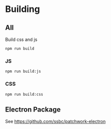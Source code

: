 # Building


## All

Build css and js

```
npm run build
```

### JS

```
npm run build:js
```

### CSS


```
npm run build:css
```


## Electron Package

See https://github.com/ssbc/patchwork-electron